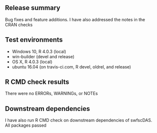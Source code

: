 ## Release summary
Bug fixes and feature additions. I have also addressed the notes in the CRAN checks

## Test environments
* Windows 10, R 4.0.3 (local)
* win-builder (devel and release)
* OS X, R 4.0.3 (local)
* ubuntu 16.04 (on travis-ci.com, R devel, oldrel, and release)

## R CMD check results
There were no ERRORs, WARNINGs, or NOTEs

## Downstream dependencies
I have also run R CMD check on downstream dependencies of swfscDAS.
All packages passed
